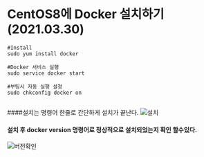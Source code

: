# CentOS8에 Docker 설치하기 (2021.03.30)

 ```
#Install
sudo yum install docker
 
#Docker 서비스 실행
sudo service docker start
 
#부팅시 자동 실행 설정
sudo chkconfig docker on
  
 ```

####설치는 명령어 한줄로 간단하게 설치가 끝난다.
![설치](https://raw.githubusercontent.com/nmplus/nmplus.github.io/main/os/Docker/installOnLinux/1.PNG)

#### 설치 후 docker version 명령어로 정상적으로 설치되었는지 확인 할수있다.

![버전확인](https://raw.githubusercontent.com/nmplus/nmplus.github.io/main/os/Docker/installOnLinux/2.PNG)